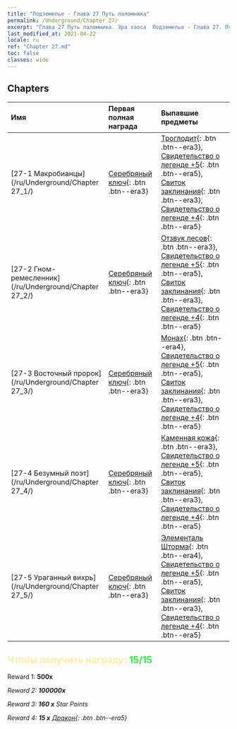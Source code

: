 ```yaml
---
title: "Подземелье - Глава 27 Путь паломника"
permalink: /Underground/Chapter 27/
excerpt: "Глава 27 Путь паломника. Эра хаоса  Подземелье - Глава 27. Путь паломника"
last_modified_at: 2021-04-22
locale: ru
ref: "Chapter 27.md"
toc: false
classes: wide
---
```


## Chapters

  | Имя |  Первая полная награда | Выпавшие предметы |
  |:------------|:------------|:------------| 
  | [27-1 Макробианцы](/ru/Underground/Chapter 27_1/) | [Серебряный ключ](/ItemsRU/con_693/){: .btn .btn--era3} | [Троглодит](/ItemsRU/unt_244/){: .btn .btn--era3}, [Свидетельство о легенде +5](/ItemsRU/mat_102/){: .btn .btn--era5}, [Свиток заклинания](/ItemsRU/con_694/){: .btn .btn--era3}, [Свидетельство о легенде +4](/ItemsRU/mat_95/){: .btn .btn--era5} |
  | [27-2 Гном-ремесленник](/ru/Underground/Chapter 27_2/) | [Серебряный ключ](/ItemsRU/con_693/){: .btn .btn--era3} | [Отзвук лесов](/ItemsRU/her_465/){: .btn .btn--era3}, [Свидетельство о легенде +5](/ItemsRU/mat_102/){: .btn .btn--era5}, [Свиток заклинания](/ItemsRU/con_694/){: .btn .btn--era3}, [Свидетельство о легенде +4](/ItemsRU/mat_95/){: .btn .btn--era5} |
  | [27-3 Восточный пророк](/ru/Underground/Chapter 27_3/) | [Серебряный ключ](/ItemsRU/con_693/){: .btn .btn--era3} | [Монах](/ItemsRU/unt_194/){: .btn .btn--era4}, [Свидетельство о легенде +5](/ItemsRU/mat_102/){: .btn .btn--era5}, [Свиток заклинания](/ItemsRU/con_694/){: .btn .btn--era3}, [Свидетельство о легенде +4](/ItemsRU/mat_95/){: .btn .btn--era5} |
  | [27-4 Безумный поэт](/ru/Underground/Chapter 27_4/) | [Серебряный ключ](/ItemsRU/con_693/){: .btn .btn--era3} | [Каменная кожа](/ItemsRU/her_452/){: .btn .btn--era3}, [Свидетельство о легенде +5](/ItemsRU/mat_102/){: .btn .btn--era5}, [Свиток заклинания](/ItemsRU/con_694/){: .btn .btn--era3}, [Свидетельство о легенде +4](/ItemsRU/mat_95/){: .btn .btn--era5} |
  | [27-5 Ураганный вихрь](/ru/Underground/Chapter 27_5/) | [Серебряный ключ](/ItemsRU/con_693/){: .btn .btn--era3} | [Элементаль Шторма](/ItemsRU/unt_263/){: .btn .btn--era4}, [Свидетельство о легенде +5](/ItemsRU/mat_102/){: .btn .btn--era5}, [Свиток заклинания](/ItemsRU/con_694/){: .btn .btn--era3}, [Свидетельство о легенде +4](/ItemsRU/mat_95/){: .btn .btn--era5} |


## <span style="color: #ffeea0">Чтобы получить награду: </span><span style="color: #27f73a">15/15</span>

 Reward 1:  **500x** <i class="fas fa-gem"/>

 Reward 2:  **100000x** <i class="fas fa-coins"/>

 Reward 3: **160 x** Star Points

 Reward 4: **15 x** [Дракон](/ItemsRU/her_387/){: .btn .btn--era5}

